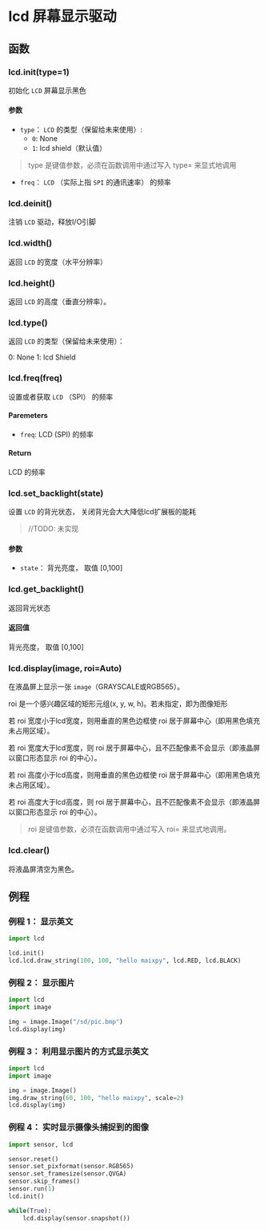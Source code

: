 lcd 屏幕显示驱动
====



## 函数

### lcd.init(type=1)

初始化 `LCD` 屏幕显示黑色

#### 参数

* `type`： `LCD` 的类型（保留给未来使用）:
  * `0`: None
  * `1`: lcd shield（默认值）
> type 是键值参数，必须在函数调用中通过写入 type= 来显式地调用

* `freq`： `LCD` （实际上指 `SPI` 的通讯速率） 的频率

### lcd.deinit()

注销 `LCD` 驱动，释放I/O引脚

### lcd.width()

返回 `LCD` 的宽度（水平分辨率）


### lcd.height()

返回 `LCD` 的高度（垂直分辨率）。


### lcd.type()

返回 `LCD` 的类型（保留给未来使用）：

0: None
1: lcd Shield

### lcd.freq(freq)

设置或者获取 `LCD` （SPI） 的频率

#### Paremeters

* `freq`: LCD (SPI) 的频率

#### Return

LCD 的频率


### lcd.set_backlight(state)

设置 `LCD` 的背光状态， 关闭背光会大大降低lcd扩展板的能耗

> //TODO: 未实现

#### 参数

* `state`： 背光亮度， 取值 [0,100]

### lcd.get_backlight()

返回背光状态

#### 返回值

背光亮度， 取值 [0,100]

### lcd.display(image, roi=Auto)

在液晶屏上显示一张 `image`（GRAYSCALE或RGB565）。

roi 是一个感兴趣区域的矩形元组(x, y, w, h)。若未指定，即为图像矩形

若 roi 宽度小于lcd宽度，则用垂直的黑色边框使 roi 居于屏幕中心（即用黑色填充未占用区域）。

若 roi 宽度大于lcd宽度，则 roi 居于屏幕中心，且不匹配像素不会显示（即液晶屏以窗口形态显示 roi 的中心）。

若 roi 高度小于lcd高度，则用垂直的黑色边框使 roi 居于屏幕中心（即用黑色填充未占用区域）。

若 roi 高度大于lcd高度，则 roi 居于屏幕中心，且不匹配像素不会显示（即液晶屏以窗口形态显示 roi 的中心）。

> roi 是键值参数，必须在函数调用中通过写入 roi= 来显式地调用。

### lcd.clear()

将液晶屏清空为黑色。




## 例程

### 例程 1： 显示英文

```python
import lcd

lcd.init()
lcd.lcd.draw_string(100, 100, "hello maixpy", lcd.RED, lcd.BLACK)

```

### 例程 2： 显示图片

```python
import lcd
import image

img = image.Image("/sd/pic.bmp")
lcd.display(img)
```

### 例程 3： 利用显示图片的方式显示英文

```python
import lcd
import image

img = image.Image()
img.draw_string(60, 100, "hello maixpy", scale=2) 
lcd.display(img)
```

### 例程 4： 实时显示摄像头捕捉到的图像

```python
import sensor, lcd

sensor.reset()
sensor.set_pixformat(sensor.RGB565)
sensor.set_framesize(sensor.QVGA)
sensor.skip_frames()
sensor.run(1)
lcd.init()

while(True):
    lcd.display(sensor.snapshot())
```




